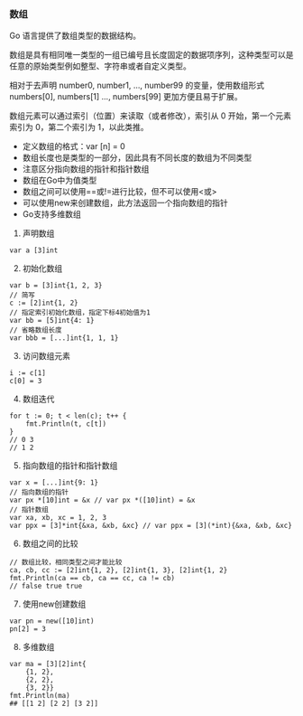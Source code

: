 ### 数组
Go 语言提供了数组类型的数据结构。

数组是具有相同唯一类型的一组已编号且长度固定的数据项序列，这种类型可以是任意的原始类型例如整型、字符串或者自定义类型。

相对于去声明 number0, number1, ..., number99 的变量，使用数组形式 numbers[0], numbers[1] ..., numbers[99] 更加方便且易于扩展。

数组元素可以通过索引（位置）来读取（或者修改），索引从 0 开始，第一个元素索引为 0，第二个索引为 1，以此类推。

- 定义数组的格式：var <varName> [n]<type> = 0
- 数组长度也是类型的一部分，因此具有不同长度的数组为不同类型
- 注意区分指向数组的指针和指针数组
- 数组在Go中为值类型
- 数组之间可以使用==或!=进行比较，但不可以使用<或> 
- 可以使用new来创建数组，此方法返回一个指向数组的指针
- Go支持多维数组

1. 声明数组
```
var a [3]int
```
2. 初始化数组
```
var b = [3]int{1, 2, 3}
// 简写
c := [2]int{1, 2}
// 指定索引初始化数组，指定下标4初始值为1
var bb = [5]int{4: 1}
// 省略数组长度
var bbb = [...]int{1, 1, 1}
```
3. 访问数组元素
```
i := c[1]
c[0] = 3
```
4. 数组迭代
```
for t := 0; t < len(c); t++ {
	fmt.Println(t, c[t])
}
// 0 3
// 1 2
```
5. 指向数组的指针和指针数组
```
var x = [...]int{9: 1}
// 指向数组的指针
var px *[10]int = &x // var px *([10]int) = &x
// 指针数组
var xa, xb, xc = 1, 2, 3
var ppx = [3]*int{&xa, &xb, &xc} // var ppx = [3](*int){&xa, &xb, &xc}
```
6. 数组之间的比较
```
// 数组比较，相同类型之间才能比较
ca, cb, cc := [2]int{1, 2}, [2]int{1, 3}, [2]int{1, 2}
fmt.Println(ca == cb, ca == cc, ca != cb)
// false true true
```
7. 使用new创建数组
```
var pn = new([10]int)
pn[2] = 3
```
8. 多维数组
```
var ma = [3][2]int{
	{1, 2},
	{2, 2},
	{3, 2}}
fmt.Println(ma)
## [[1 2] [2 2] [3 2]]
```